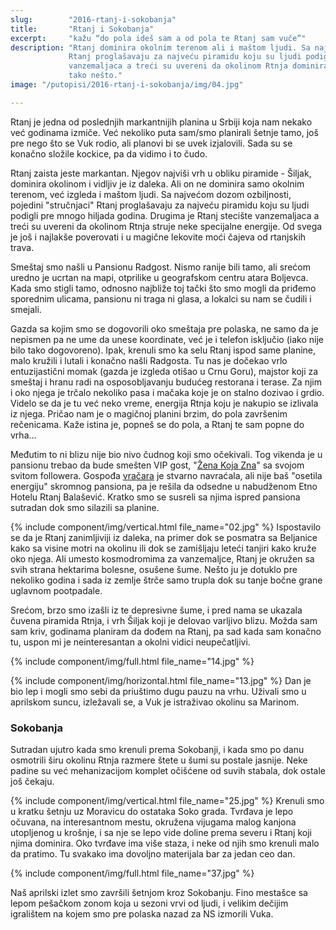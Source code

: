 ```yaml
---
slug:        "2016-rtanj-i-sokobanja"
title:       "Rtanj i Sokobanja"
excerpt:     "kažu “do pola ideš sam a od pola te Rtanj sam vuče”"
description: "Rtanj dominira okolnim terenom ali i maštom ljudi. Sa najvećom dozom ozbiljnosti, pojedini “stručnjaci”
             Rtanj proglašavaju za najveću piramidu koju su ljudi podigli pre mnogo hiljada godina. Drugima je Rtanj stecište 
             vanzemaljaca a treći su uvereni da okolinom Rtnja dominiraju neke specijalne energije. Pa kako da mi propustimo
             tako nešto."
image: "/putopisi/2016-rtanj-i-sokobanja/img/04.jpg"

---
```


Rtanj je jedna od poslednjih markantnijih planina u Srbiji koja nam nekako već godinama izmiče. Već nekoliko puta sam/smo
planirali šetnje tamo, još pre nego što se Vuk rodio, ali planovi bi se uvek izjalovili. Sada su se konačno složile kockice,
pa da vidimo i to čudo.

Rtanj zaista jeste markantan. Njegov najviši vrh u obliku piramide - Šiljak, dominira okolinom i vidljiv je iz daleka. 
Ali on ne dominira samo okolnim terenom, već izgleda i maštom ljudi. Sa najvećom dozom ozbiljnosti, pojedini "stručnjaci"
Rtanj proglašavaju za najveću piramidu koju su ljudi podigli pre mnogo hiljada godina. Drugima je Rtanj stecište 
vanzemaljaca a treći su uvereni da okolinom Rtnja struje neke specijalne energije. Od svega je još i najlakše 
poverovati i u magične lekovite moći čajeva od rtanjskih trava.

Smeštaj smo našli u Pansionu Radgost. Nismo ranije bili tamo, ali srećom uredno je ucrtan na mapi, otprilike u
geografskom centru atara Boljevca. Kada smo stigli tamo, odnosno najbliže toj tački što smo mogli da priđemo sporednim
ulicama, pansionu ni traga ni glasa, a lokalci su nam se čudili i smejali.

Gazda sa kojim smo se dogovorili oko smeštaja pre polaska, ne samo da je nepismen pa ne ume da unese koordinate, već je i
telefon isključio (iako nije bilo tako dogovoreno). Ipak, krenuli smo ka selu Rtanj ispod same planine, malo kružili i
lutali i konačno našli Radgosta. Tu nas je dočekao vrlo entuzijastični momak (gazda je izgleda otišao u Crnu Goru), 
majstor koji za smeštaj i hranu radi na osposobljavanju budućeg restorana i terase. Za njim i oko njega je trčalo nekoliko 
pasa i mačaka koje je on stalno dozivao i grdio. Videlo se da je tu već neko vreme, energija Rtnja koju je nakupio se 
izlivala iz njega. Pričao nam je o magičnoj planini brzim, do pola završenim rečenicama. Kaže istina je, popneš se do pola,
a Rtanj te sam popne do vrha...

Međutim to ni blizu nije bio nivo čudnog koji smo očekivali. Tog vikenda je u pansionu trebao da bude smešten VIP gost,
"<a href='http://milijanaminja.wixsite.com/zenakojazna?dti=853208944793005&fref=gc' target='_blank'>Žena Koja Zna</a>" sa
svojom svitom followera. Gospođa <a href="https://www.youtube.com/watch?v=10cwm7Y962E" target="_blank">vračara</a> je stvarno 
navraćala, ali nije baš "osetila energiju" skromnog pansiona, pa je rešila da odsedne u nabudženom Etno Hotelu Rtanj Balašević. 
Kratko smo se susreli sa njima ispred pansiona sutradan dok smo silazili sa planine.

{% include component/img/vertical.html file_name="02.jpg" %}
Ispostavilo se da je Rtanj zanimljiviji iz daleka, na primer dok se posmatra sa Beljanice kako sa visine motri na okolinu ili dok
se zamišljaju leteći tanjiri kako kruže oko njega. Ali umesto kosmodromima za vanzemaljce, Rtanj je okružen sa svih strana
hektarima bolesne, osušene šume. Nešto ju je dotuklo pre nekoliko godina i sada iz zemlje štrče samo trupla dok su tanje 
bočne grane uglavnom pootpadale.

Srećom, brzo smo izašli iz te depresivne šume, i pred nama se ukazala čuvena piramida Rtnja, i vrh Šiljak koji je delovao
varljivo blizu. Možda sam sam kriv, godinama planiram da dođem na Rtanj, pa sad kada sam konačno tu, uspon mi je neinteresantan
a okolni vidici neupečatljivi.

{% include component/img/full.html file_name="14.jpg" %}

{% include component/img/horizontal.html file_name="13.jpg" %}
Dan je bio lep i mogli smo sebi da priuštimo dugu pauzu na vrhu. Uživali smo u aprilskom suncu, izležavali se, a Vuk je
istraživao okolinu sa Marinom.

### Sokobanja

Sutradan ujutro kada smo krenuli prema Sokobanji, i kada smo po danu osmotrili širu okolinu Rtnja razmere štete u šumi su
postale jasnije. Neke padine su već mehanizacijom komplet očišćene od suvih stabala, dok ostale još čekaju.

{% include component/img/vertical.html file_name="25.jpg" %}
Krenuli smo u kratku šetnju uz Moravicu do ostataka Soko grada. Tvrđava je lepo očuvana, na interesantnom mestu, okružena
vijugama malog kanjona utopljenog u krošnje, i sa nje se lepo vide doline prema severu i Rtanj koji njima dominira. Oko
tvrđave ima više staza, i neke od njih smo krenuli malo da pratimo. Tu svakako ima dovoljno materijala bar za jedan ceo dan.
 
{% include component/img/full.html file_name="37.jpg" %}

Naš aprilski izlet smo završili šetnjom kroz Sokobanju. Fino mestašce sa lepom pešačkom zonom koja u sezoni vrvi od ljudi, 
i velikim dečijim igralištem na kojem smo pre polaska nazad za NS izmorili Vuka.